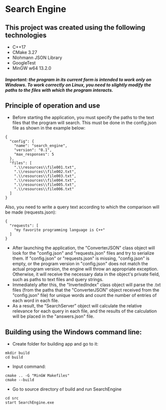 # __Search Engine__

## This project was created using the following technologies
- C++17
- CMake 3.27
- Nlohmann JSON Library
- GoogleTest
- MinGW w64 13.2.0
####  ___Important: the program in its current form is intended to work only on Windows. To work correctly on Linux, you need to slightly modify the paths to the files with which the program interacts.___

## Principle of operation and use
* Before starting the application, you must specify the paths to the text files that the program will search. This must be done in the config.json file as shown in the example below:
```
{
  "config": {
    "name": "search_engine",
    "version": "0.1",
    "max_responses": 5
  },
  "files": [
    ".\\resources\\file001.txt",
    ".\\resources\\file002.txt",
    ".\\resources\\file003.txt",
    ".\\resources\\file004.txt",
    ".\\resources\\file005.txt",
    ".\\resources\\file006.txt"
  ]
}
```
Also, you need to write a query text according to which the comparison will be made (requests.json):
```
{
  "requests": [
    "my favorite programming language is С++"
  ]
}
```
* After launching the application, the "ConverterJSON" class object will look for the "config.json" and "requests.json" files and try to serialize them. If "config.json" or "requests.json" is missing, "config.json" is empty, or the program version in "config.json" does not match the actual program version, the engine will throw an appropriate exception. Otherwise, it will receive the necessary data in the object's private field, such as paths to text files and query strings.
* Immediately after this, the "InvertedIndex" class object will parse the .txt files (from the paths that the "ConverterJSON" object received from the "config.json" file) for unique words and count the number of entries of each word in each file.
* As a result, the "SearchServer" object will calculate the relative relevance for each query in each file, and the results of the calculation will be placed in the "answers.json" file.

## Building using the Windows command line:
* Create folder for building app and go to it:
```
mkdir build
cd build
```
* Input command:
```
cmake .. -G "MinGW Makefiles"
cmake --build
```
* Go to source directory of build and run SearchEngine
```
cd src
start SearchEngine.exe
```
